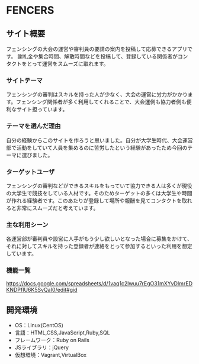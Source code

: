 # FENCERS

## サイト概要
フェンシングの大会の運営や審判員の要請の案内を投稿して応募できるアプリです。
謝礼金や集合時間、解散時間などを投稿して、登録している関係者がコンタクトをとって運営をスムーズに取れます。

### サイトテーマ
フェンシングの審判はスキルを持った人が少なく、大会の運営に労力がかかります。フェンシング関係者が多く利用してくれることで、大会運側も協力者側も便利なサイト担っています。

### テーマを選んだ理由
自分の経験からこのサイトを作ろうと思いました。自分が大学生時代、大会運営部で活動をしていて人員を集めるのに苦労したという経験があったため今回のテーマに選びました。

### ターゲットユーザ
フェンシングの審判などができるスキルをもっていて協力できる人は多くが現役の大学生で競技をしている人材です。そのためターゲットの多くは大学生や時間が作れる経験者です。このあたりが登録して場所や報酬を見てコンタクトを取れると非常にスムーズだと考えています。

### 主な利用シーン
各運営部が審判員や設営に人手がもう少し欲しいとなった場合に募集をかけて、それに対してスキルを持った登録者が連絡をとって参加するといった利用を想定しています。

### 機能一覧
https://docs.google.com/spreadsheets/d/1vaq1c2lwuu7rEgO31mXYvDImrEDKNDPfIU6K5SvQaI0/edit#gid

## 開発環境
- OS：Linux(CentOS)
- 言語：HTML,CSS,JavaScript,Ruby,SQL
- フレームワーク：Ruby on Rails
- JSライブラリ：jQuery
- 仮想環境：Vagrant,VirtualBox
